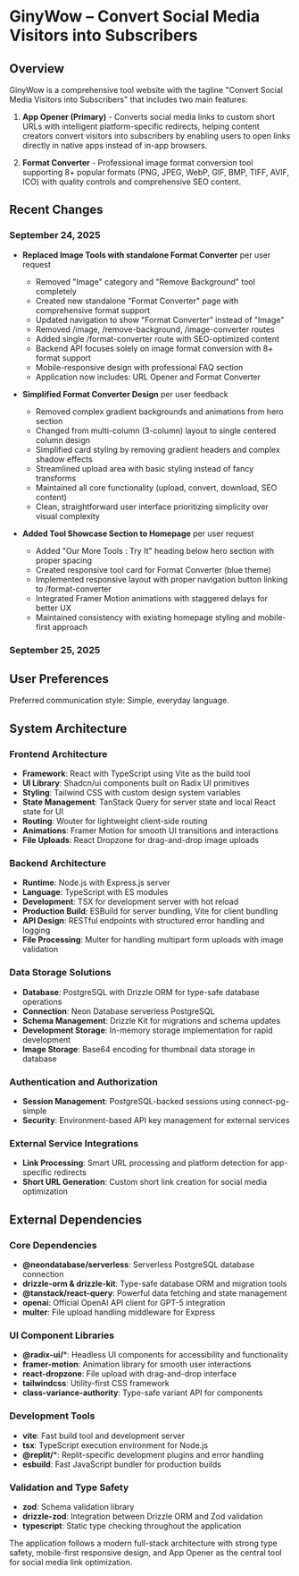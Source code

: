 # GinyWow – Convert Social Media Visitors into Subscribers

## Overview

GinyWow is a comprehensive tool website with the tagline "Convert Social Media Visitors into Subscribers" that includes two main features:

1. **App Opener (Primary)** - Converts social media links to custom short URLs with intelligent platform-specific redirects, helping content creators convert visitors into subscribers by enabling users to open links directly in native apps instead of in-app browsers.

2. **Format Converter** - Professional image format conversion tool supporting 8+ popular formats (PNG, JPEG, WebP, GIF, BMP, TIFF, AVIF, ICO) with quality controls and comprehensive SEO content.

## Recent Changes

### September 24, 2025
- **Replaced Image Tools with standalone Format Converter** per user request
  - Removed "Image" category and "Remove Background" tool completely
  - Created new standalone "Format Converter" page with comprehensive format support
  - Updated navigation to show "Format Converter" instead of "Image" 
  - Removed /image, /remove-background, /image-converter routes
  - Added single /format-converter route with SEO-optimized content
  - Backend API focuses solely on image format conversion with 8+ format support
  - Mobile-responsive design with professional FAQ section
  - Application now includes: URL Opener and Format Converter

- **Simplified Format Converter Design** per user feedback
  - Removed complex gradient backgrounds and animations from hero section
  - Changed from multi-column (3-column) layout to single centered column design
  - Simplified card styling by removing gradient headers and complex shadow effects
  - Streamlined upload area with basic styling instead of fancy transforms
  - Maintained all core functionality (upload, convert, download, SEO content)
  - Clean, straightforward user interface prioritizing simplicity over visual complexity

- **Added Tool Showcase Section to Homepage** per user request
  - Added "Our More Tools : Try It" heading below hero section with proper spacing
  - Created responsive tool card for Format Converter (blue theme)
  - Implemented responsive layout with proper navigation button linking to /format-converter
  - Integrated Framer Motion animations with staggered delays for better UX
  - Maintained consistency with existing homepage styling and mobile-first approach

### September 25, 2025


## User Preferences

Preferred communication style: Simple, everyday language.

## System Architecture

### Frontend Architecture
- **Framework**: React with TypeScript using Vite as the build tool
- **UI Library**: Shadcn/ui components built on Radix UI primitives
- **Styling**: Tailwind CSS with custom design system variables
- **State Management**: TanStack Query for server state and local React state for UI
- **Routing**: Wouter for lightweight client-side routing
- **Animations**: Framer Motion for smooth UI transitions and interactions
- **File Uploads**: React Dropzone for drag-and-drop image uploads

### Backend Architecture
- **Runtime**: Node.js with Express.js server
- **Language**: TypeScript with ES modules
- **Development**: TSX for development server with hot reload
- **Production Build**: ESBuild for server bundling, Vite for client bundling
- **API Design**: RESTful endpoints with structured error handling and logging
- **File Processing**: Multer for handling multipart form uploads with image validation

### Data Storage Solutions
- **Database**: PostgreSQL with Drizzle ORM for type-safe database operations
- **Connection**: Neon Database serverless PostgreSQL
- **Schema Management**: Drizzle Kit for migrations and schema updates
- **Development Storage**: In-memory storage implementation for rapid development
- **Image Storage**: Base64 encoding for thumbnail data storage in database

### Authentication and Authorization
- **Session Management**: PostgreSQL-backed sessions using connect-pg-simple
- **Security**: Environment-based API key management for external services

### External Service Integrations
- **Link Processing**: Smart URL processing and platform detection for app-specific redirects
- **Short URL Generation**: Custom short link creation for social media optimization

## External Dependencies

### Core Dependencies
- **@neondatabase/serverless**: Serverless PostgreSQL database connection
- **drizzle-orm & drizzle-kit**: Type-safe database ORM and migration tools
- **@tanstack/react-query**: Powerful data fetching and state management
- **openai**: Official OpenAI API client for GPT-5 integration
- **multer**: File upload handling middleware for Express

### UI Component Libraries
- **@radix-ui/***: Headless UI components for accessibility and functionality
- **framer-motion**: Animation library for smooth user interactions
- **react-dropzone**: File upload with drag-and-drop interface
- **tailwindcss**: Utility-first CSS framework
- **class-variance-authority**: Type-safe variant API for components

### Development Tools
- **vite**: Fast build tool and development server
- **tsx**: TypeScript execution environment for Node.js
- **@replit/***: Replit-specific development plugins and error handling
- **esbuild**: Fast JavaScript bundler for production builds

### Validation and Type Safety
- **zod**: Schema validation library
- **drizzle-zod**: Integration between Drizzle ORM and Zod validation
- **typescript**: Static type checking throughout the application

The application follows a modern full-stack architecture with strong type safety, mobile-first responsive design, and App Opener as the central tool for social media link optimization.